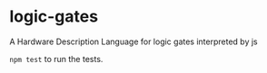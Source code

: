 # logic-gates
A Hardware Description Language for logic gates interpreted by js

`npm test` to run the tests.
